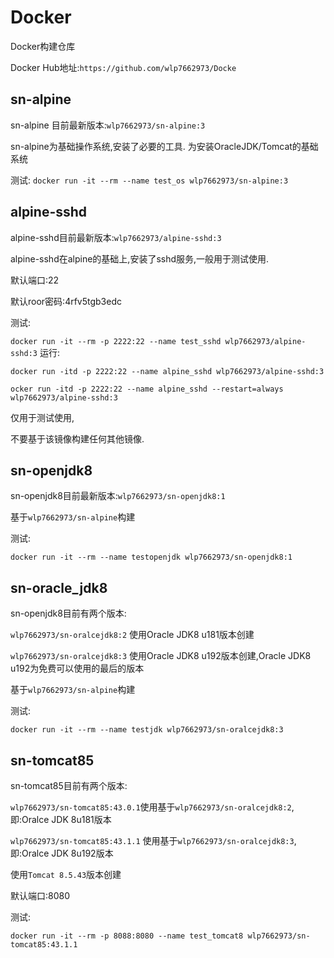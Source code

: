 # Docker
Docker构建仓库

Docker Hub地址:`https://github.com/wlp7662973/Docke`

## sn-alpine
sn-alpine 目前最新版本:`wlp7662973/sn-alpine:3`

sn-alpine为基础操作系统,安装了必要的工具. 为安装OracleJDK/Tomcat的基础系统

测试:
`docker run -it --rm --name test_os wlp7662973/sn-alpine:3`

## alpine-sshd
alpine-sshd目前最新版本:`wlp7662973/alpine-sshd:3`

alpine-sshd在alpine的基础上,安装了sshd服务,一般用于测试使用.

默认端口:22

默认roor密码:4rfv5tgb3edc

测试:

`docker run -it --rm -p 2222:22 --name test_sshd wlp7662973/alpine-sshd:3`
运行:

`docker run -itd -p 2222:22 --name alpine_sshd wlp7662973/alpine-sshd:3`

`ocker run -itd -p 2222:22 --name alpine_sshd --restart=always wlp7662973/alpine-sshd:3`

仅用于测试使用,

不要基于该镜像构建任何其他镜像.

## sn-openjdk8
sn-openjdk8目前最新版本:`wlp7662973/sn-openjdk8:1`

基于`wlp7662973/sn-alpine`构建

测试:

`docker run -it --rm --name testopenjdk wlp7662973/sn-openjdk8:1`

## sn-oracle_jdk8
sn-openjdk8目前有两个版本:

`wlp7662973/sn-oralcejdk8:2` 使用Oracle JDK8 u181版本创建

`wlp7662973/sn-oralcejdk8:3` 使用Oracle JDK8 u192版本创建,Oracle JDK8 u192为免费可以使用的最后的版本

基于`wlp7662973/sn-alpine`构建

测试:

`docker run -it --rm --name testjdk wlp7662973/sn-oralcejdk8:3`

## sn-tomcat85
sn-tomcat85目前有两个版本:

`wlp7662973/sn-tomcat85:43.0.1`使用基于`wlp7662973/sn-oralcejdk8:2`,即:Oralce JDK 8u181版本

`wlp7662973/sn-tomcat85:43.1.1` 使用基于`wlp7662973/sn-oralcejdk8:3`,即:Oralce JDK 8u192版本

使用`Tomcat 8.5.43`版本创建

默认端口:8080

测试:

`docker run -it --rm -p 8088:8080 --name test_tomcat8 wlp7662973/sn-tomcat85:43.1.1`
